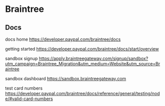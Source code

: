 # Braintree

## Docs 

docs home https://developer.paypal.com/braintree/docs

getting started https://developer.paypal.com/braintree/docs/start/overview

sandbox signup https://apply.braintreegateway.com/signup/sandbox?utm_campaign=Braintree_Migration&utm_medium=Website&utm_source=Braintree

sandbox dashboard https://sandbox.braintreegateway.com

test card numbers https://developer.paypal.com/braintree/docs/reference/general/testing/node/#valid-card-numbers


